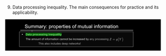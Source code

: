 9. Data processing inequality. The main consequences for practice and its applicability.

![Data_processing_inequality](../images/Data_processing_inequality.png)
